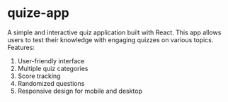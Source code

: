 # quize-app
A simple and interactive quiz application built with React. This app allows users to test their knowledge with engaging quizzes on various topics.
Features:
01. User-friendly interface
02. Multiple quiz categories
03. Score tracking
04. Randomized questions
05. Responsive design for mobile and desktop
